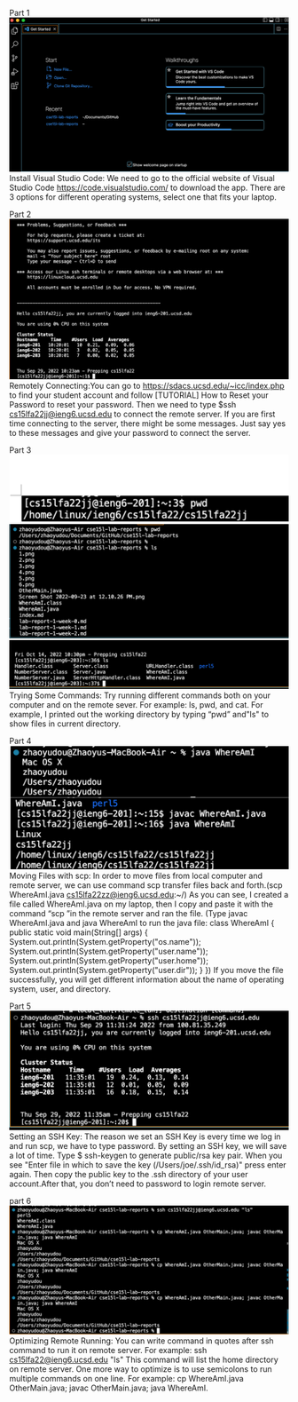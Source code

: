 Part 1
![Image](1.png)
Install Visual Studio Code: We need to go to the official website of Visual Studio Code https://code.visualstudio.com/ to download the app. There are 3 options for different operating systems, select one that fits your laptop.


Part 2
![Image](2.png)
Remotely Connecting:You can go to https://sdacs.ucsd.edu/~icc/index.php to find your student account and follow [TUTORIAL] How to Reset your Password to reset your password. Then we need to type $ssh cs15lfa22jj@ieng6.ucsd.edu to connect the remote server. If you are first time connecting to the server, there might be some messages. Just say yes to these messages and give your password to connect the server.


Part 3
![Image](new%203.png)
![Image](7.png)
![Image](8.png)
 Trying Some Commands: Try running different commands both on your computer and on the remote sever. For example: ls, pwd, and cat. For example, I printed out the working directory by typing “pwd” and"ls" to show files in current directory.


Part 4
![Image](4.png)
 Moving Files with scp:  In order to move files from local computer and remote server, we can use command scp transfer files back and forth.(scp WhereAmI.java cs15lfa22zz@ieng6.ucsd.edu:~/) As you can see, I created a file called WhereAmI.java on my laptop, then I copy and paste it with the command “scp ”in the remote server and ran the file. (Type javac WhereAmI.java and java WhereAmI to run the java file:
class WhereAmI {
  public static void main(String[] args) {
    System.out.println(System.getProperty("os.name"));
    System.out.println(System.getProperty("user.name"));
    System.out.println(System.getProperty("user.home"));
    System.out.println(System.getProperty("user.dir"));
  }
}) If you move the file successfully, you will get different information about the name of operating system, user, and directory.

Part 5
![Image](5.png)
 Setting an SSH Key: The reason we set an SSH Key is every time we log in and run scp, we have to type password. By setting an SSH key, we will save a lot of time. Type $ ssh-keygen to generate public/rsa key pair. When you see "Enter file in which to save the key (/Users/joe/.ssh/id_rsa)" press enter again. Then copy the public key to the .ssh directory of your user account.After that, you don’t need to password to login remote server.

part 6
![Image](6.png)
 Optimizing Remote Running: You can write command in quotes after ssh command to run it on remote server. For example:  ssh cs15lfa22@ieng6.ucsd.edu "ls" This command will list the home directory on remote server. One more way to optimize is to use semicolons to run multiple commands on one line. For example:  cp WhereAmI.java OtherMain.java; javac OtherMain.java; java WhereAmI. 

